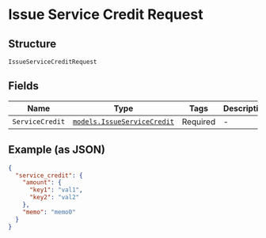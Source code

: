 
# Issue Service Credit Request

## Structure

`IssueServiceCreditRequest`

## Fields

| Name | Type | Tags | Description |
|  --- | --- | --- | --- |
| `ServiceCredit` | [`models.IssueServiceCredit`](issue-service-credit.md) | Required | - |

## Example (as JSON)

```json
{
  "service_credit": {
    "amount": {
      "key1": "val1",
      "key2": "val2"
    },
    "memo": "memo0"
  }
}
```

